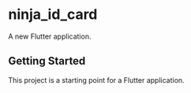 # ninja_id_card

A new Flutter application.

## Getting Started

This project is a starting point for a Flutter application.
